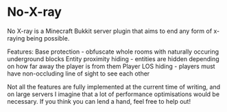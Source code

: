 No-X-ray
========

No X-ray is a Minecraft Bukkit server plugin that aims to end any form of x-raying being possible.

Features:
  Base protection - obfuscate whole rooms with naturally occuring underground blocks
  Entity proximity hiding - entities are hidden depending on how far away the player is from them
  Player LOS hiding - players must have non-occluding line of sight to see each other
  
Not all the features are fully implemented at the current time of writing, and on large servers I imagine that a lot of performance optimisations would be necessary. If you think you can lend a hand, feel free to help out!
